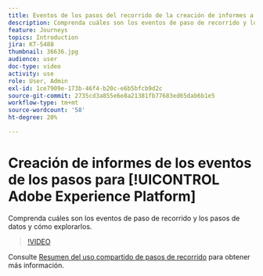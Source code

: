 ```yaml
---
title: Eventos de los pasos del recorrido de la creación de informes a Adobe Experience Platform
description: Comprenda cuáles son los eventos de paso de recorrido y los pasos de datos y cómo explorarlos.
feature: Journeys
topics: Introduction
jira: KT-5488
thumbnail: 36636.jpg
audience: user
doc-type: video
activity: use
role: User, Admin
exl-id: 1ce7909e-173b-46f4-b20c-e6b5bfcb9d2c
source-git-commit: 2735cd3a855e6e8a21381fb77683ed65dab6b1e5
workflow-type: tm+mt
source-wordcount: '58'
ht-degree: 20%

---
```


# Creación de informes de los eventos de los pasos para [!UICONTROL Adobe Experience Platform]

Comprenda cuáles son los eventos de paso de recorrido y los pasos de datos y cómo explorarlos.

>[!VIDEO](https://video.tv.adobe.com/v/36636?quality=12&learn=on)

Consulte [Resumen del uso compartido de pasos de recorrido](https://experienceleague.adobe.com/docs/journeys/using/building-journeys/sharing-journey-steps/sharing-overview.html?lang=en) para obtener más información.
